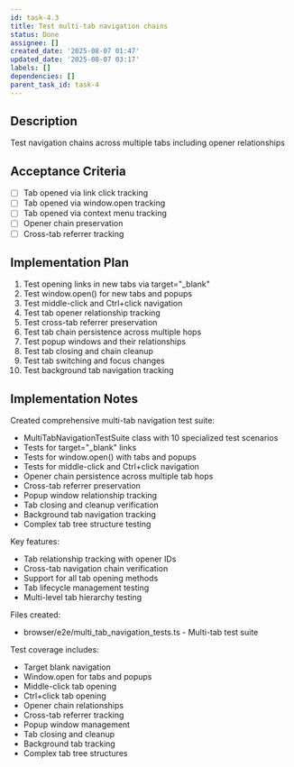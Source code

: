 ```yaml
---
id: task-4.3
title: Test multi-tab navigation chains
status: Done
assignee: []
created_date: '2025-08-07 01:47'
updated_date: '2025-08-07 03:17'
labels: []
dependencies: []
parent_task_id: task-4
---
```


## Description

Test navigation chains across multiple tabs including opener relationships

## Acceptance Criteria

- [ ] Tab opened via link click tracking
- [ ] Tab opened via window.open tracking
- [ ] Tab opened via context menu tracking
- [ ] Opener chain preservation
- [ ] Cross-tab referrer tracking

## Implementation Plan

1. Test opening links in new tabs via target="_blank"
2. Test window.open() for new tabs and popups
3. Test middle-click and Ctrl+click navigation
4. Test tab opener relationship tracking
5. Test cross-tab referrer preservation
6. Test tab chain persistence across multiple hops
7. Test popup windows and their relationships
8. Test tab closing and chain cleanup
9. Test tab switching and focus changes
10. Test background tab navigation tracking

## Implementation Notes

Created comprehensive multi-tab navigation test suite:
- MultiTabNavigationTestSuite class with 10 specialized test scenarios
- Tests for target="_blank" links
- Tests for window.open() with tabs and popups
- Tests for middle-click and Ctrl+click navigation
- Opener chain persistence across multiple tab hops
- Cross-tab referrer preservation
- Popup window relationship tracking
- Tab closing and cleanup verification
- Background tab navigation tracking
- Complex tab tree structure testing

Key features:
- Tab relationship tracking with opener IDs
- Cross-tab navigation chain verification
- Support for all tab opening methods
- Tab lifecycle management testing
- Multi-level tab hierarchy testing

Files created:
- browser/e2e/multi_tab_navigation_tests.ts - Multi-tab test suite

Test coverage includes:
- Target blank navigation
- Window.open for tabs and popups
- Middle-click tab opening
- Ctrl+click tab opening
- Opener chain relationships
- Cross-tab referrer tracking
- Popup window management
- Tab closing and cleanup
- Background tab tracking
- Complex tab tree structures
